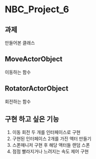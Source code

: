 # NBC_Project_6

## 과제 


만들어본 클래스 

## MoveActorObject 

이동하는 함수

## RotatorActorObject 

회전하는 함수


## 구현 하고 싶은 기능

1. 이동 회전 두 개를 인터페이스로 구현
2. 구현된 인터페이스 2개를 가진 액터 만들기
3. 스폰매니저 구현 후 해당 액터들 랜덤 스폰
4. 점점 빨라지거나 느려지는 속도 제어 구현
